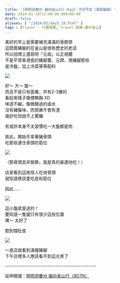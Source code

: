 ```yaml
---
title: '[明明遊慶州 偏向釜山行] Day5：한양족발（漢陽豬腳）'
date: 2014-01-18T11:00:00.000+08:00
draft: false
aliases: [ "/2014/01/day5_18.html" ]
tags : [flavor - 行膳積腹, travel-南韓-慶州釜山]
---
```


美好的早上是需要補充滿滿的骨膠原  
這間賣豬腳的在釜山是很有歷史的老店  
所以招牌上還寫明「元祖」以正視聽  
不是平常香港食的豬腳薑、元蹄、燒豬腳那些  
是冷盤，加上冷菜等等配料  

![](/images/busanjj5a.jpg)

好～ 大～ 盤～  
而且不是只有面層，共有2-3層的  
看起來樣子像煙鴨胸 XD  
味道不鹹，像微醺過的鹵水  
沒有豬臊味，肉質嫩不會有渣  
幾好吃但說不上驚豔  
  
有或許本身不太習慣吃一大盤都是肉  
  
故此，開始手拿著豬骨頭  
吃那些連住骨頭的筋位  

![](/images/busanjj5a1.jpg)

（那骨頭並非裝飾，我是真的豪邁地吃！）  
  
店家看到這格怪人在啃骨頭  
就知道應該愛吃皮和筋位  
  
因此......  

![](/images/busanjj5a2.jpg)

這小盤皮是送的！  
要知道一隻腿只有很少這些位置  
噢～ 太好了  
  
飽到撐肚皮  

![](/images/busanjj5a3.jpg)

一進店就看到滿檯豬腳  
下午店裡多人應該看不到這光景了  
  
\-----------------------------------------------  
  
延伸閱讀：[明明遊慶州 偏向釜山行（8D7N）](https://hidie.net/busanjj8d7n/)
